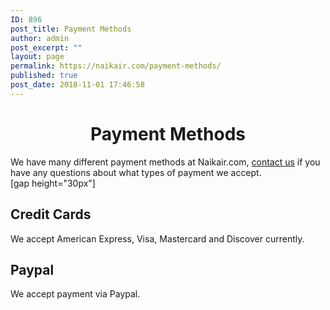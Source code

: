 ```yaml
---
ID: 896
post_title: Payment Methods
author: admin
post_excerpt: ""
layout: page
permalink: https://naikair.com/payment-methods/
published: true
post_date: 2018-11-01 17:46:58
---
```

<div class="page-title">
<h1 style="text-align: center;"><strong>Payment Methods</strong></h1>
</div>
<div class="content"><section class="cms-section">We have many different payment methods at Naikair.com, <a href="mailto:hello@naikair.com">contact us</a> if you have any questions about what types of payment we accept.</section><section>[gap height="30px"]</section><section></section><section class="cms-section">
<h2><strong>Credit Cards</strong></h2>
We accept American Express, Visa, Mastercard and Discover currently.

</section><section class="cms-section">
<h2><strong>Paypal</strong></h2>
We accept payment via Paypal.

</section><section class="cms-section"></section></div>